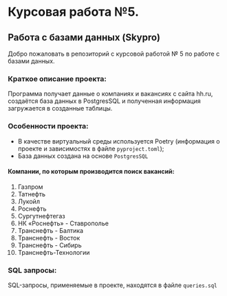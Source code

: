 # Курсовая работа №5. 

## Работа с базами данных (Skypro)
Добро пожаловать в репозиторий с курсовой работой № 5 по работе с базами данных. 

### Краткое описание проекта:
Программа получает данные о компаниях и вакансиях с сайта hh.ru, создаётся база данных в PostgresSQL и полученная информация загружается в созданные таблицы.

### Особенности проекта:
- В качестве виртуальный среды используется Poetry (информация о проекте и зависимостях в файле `pyproject.toml`);
- База данных создана на основе `PostgresSQL`

#### Компании, по которым производится поиск вакансий:
1. Газпром
2. Татнефть
3. Лукойл
4. Роснефть
5. Сургутнефтегаз
6. НК «Роснефть» - Ставрополье
7. Транснефть - Балтика
8. Транснефть - Восток
9. Транснефть - Сибирь
10. Транснефть-Технологии

### SQL запросы:
SQL-запросы, применяемые в проекте, находятся в файле `queries.sql`